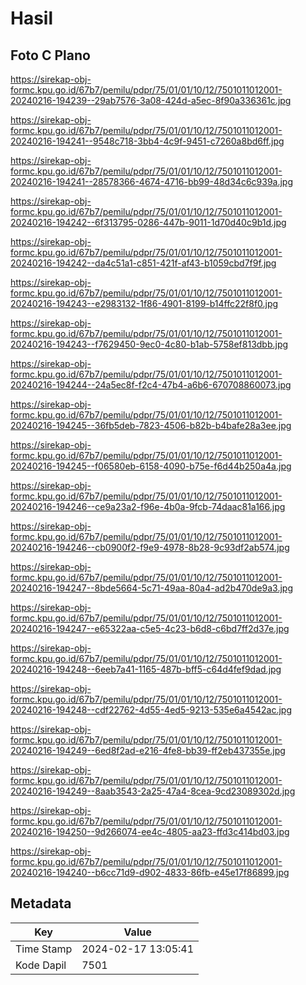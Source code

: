 # Hasil

## Foto C Plano

https://sirekap-obj-formc.kpu.go.id/67b7/pemilu/pdpr/75/01/01/10/12/7501011012001-20240216-194239--29ab7576-3a08-424d-a5ec-8f90a336361c.jpg

https://sirekap-obj-formc.kpu.go.id/67b7/pemilu/pdpr/75/01/01/10/12/7501011012001-20240216-194241--9548c718-3bb4-4c9f-9451-c7260a8bd6ff.jpg

https://sirekap-obj-formc.kpu.go.id/67b7/pemilu/pdpr/75/01/01/10/12/7501011012001-20240216-194241--28578366-4674-4716-bb99-48d34c6c939a.jpg

https://sirekap-obj-formc.kpu.go.id/67b7/pemilu/pdpr/75/01/01/10/12/7501011012001-20240216-194242--6f313795-0286-447b-9011-1d70d40c9b1d.jpg

https://sirekap-obj-formc.kpu.go.id/67b7/pemilu/pdpr/75/01/01/10/12/7501011012001-20240216-194242--da4c51a1-c851-421f-af43-b1059cbd7f9f.jpg

https://sirekap-obj-formc.kpu.go.id/67b7/pemilu/pdpr/75/01/01/10/12/7501011012001-20240216-194243--e2983132-1f86-4901-8199-b14ffc22f8f0.jpg

https://sirekap-obj-formc.kpu.go.id/67b7/pemilu/pdpr/75/01/01/10/12/7501011012001-20240216-194243--f7629450-9ec0-4c80-b1ab-5758ef813dbb.jpg

https://sirekap-obj-formc.kpu.go.id/67b7/pemilu/pdpr/75/01/01/10/12/7501011012001-20240216-194244--24a5ec8f-f2c4-47b4-a6b6-670708860073.jpg

https://sirekap-obj-formc.kpu.go.id/67b7/pemilu/pdpr/75/01/01/10/12/7501011012001-20240216-194245--36fb5deb-7823-4506-b82b-b4bafe28a3ee.jpg

https://sirekap-obj-formc.kpu.go.id/67b7/pemilu/pdpr/75/01/01/10/12/7501011012001-20240216-194245--f06580eb-6158-4090-b75e-f6d44b250a4a.jpg

https://sirekap-obj-formc.kpu.go.id/67b7/pemilu/pdpr/75/01/01/10/12/7501011012001-20240216-194246--ce9a23a2-f96e-4b0a-9fcb-74daac81a166.jpg

https://sirekap-obj-formc.kpu.go.id/67b7/pemilu/pdpr/75/01/01/10/12/7501011012001-20240216-194246--cb0900f2-f9e9-4978-8b28-9c93df2ab574.jpg

https://sirekap-obj-formc.kpu.go.id/67b7/pemilu/pdpr/75/01/01/10/12/7501011012001-20240216-194247--8bde5664-5c71-49aa-80a4-ad2b470de9a3.jpg

https://sirekap-obj-formc.kpu.go.id/67b7/pemilu/pdpr/75/01/01/10/12/7501011012001-20240216-194247--e65322aa-c5e5-4c23-b6d8-c6bd7ff2d37e.jpg

https://sirekap-obj-formc.kpu.go.id/67b7/pemilu/pdpr/75/01/01/10/12/7501011012001-20240216-194248--6eeb7a41-1165-487b-bff5-c64d4fef9dad.jpg

https://sirekap-obj-formc.kpu.go.id/67b7/pemilu/pdpr/75/01/01/10/12/7501011012001-20240216-194248--cdf22762-4d55-4ed5-9213-535e6a4542ac.jpg

https://sirekap-obj-formc.kpu.go.id/67b7/pemilu/pdpr/75/01/01/10/12/7501011012001-20240216-194249--6ed8f2ad-e216-4fe8-bb39-ff2eb437355e.jpg

https://sirekap-obj-formc.kpu.go.id/67b7/pemilu/pdpr/75/01/01/10/12/7501011012001-20240216-194249--8aab3543-2a25-47a4-8cea-9cd23089302d.jpg

https://sirekap-obj-formc.kpu.go.id/67b7/pemilu/pdpr/75/01/01/10/12/7501011012001-20240216-194250--9d266074-ee4c-4805-aa23-ffd3c414bd03.jpg

https://sirekap-obj-formc.kpu.go.id/67b7/pemilu/pdpr/75/01/01/10/12/7501011012001-20240216-194240--b6cc71d9-d902-4833-86fb-e45e17f86899.jpg


## Metadata

| Key        | Value               |
| ---------- | ------------------- |
| Time Stamp | 2024-02-17 13:05:41 |
| Kode Dapil | 7501                |



